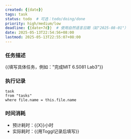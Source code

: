 ```yaml
---
created: {{date}}
tags: task
status: todo  # 可选：todo/doing/done
priority: high/medium/low
deadline: {{date+7d}}  # 使用自然语言日期（如"2025-08-01"）
date: 2025-05-13T22:54:56+08:00
lastmod: 2025-05-13T22:55:07+08:00
---
```


### **任务描述**

{{填写具体任务，例如："完成MIT 6.S081 Lab3"}}

### **执行记录**

```dataview
task 
from "tasks" 
where file.name = this.file.name 
```

### **时间消耗**

- 预计耗时：{{X}}小时
- 实际耗时：{{用Toggl记录后填写}}
